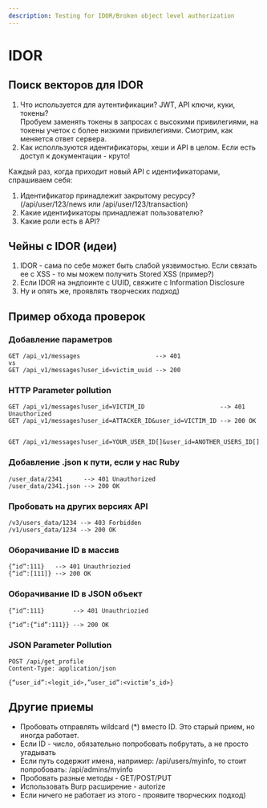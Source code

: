 ```yaml
---
description: Testing for IDOR/Broken object level authorization
---
```


# IDOR

## Поиск векторов для IDOR

1. Что используется для аутентификации? JWT, API ключи, куки, токены? \
   Пробуем заменять токены в запросах с высокими  привилегиями, на токены учеток с более низкими привилегиями. Смотрим, как меняется ответ сервера.
2. Как исполльзуются идентификаторы, хеши и API в целом. Если есть доступ к документации - круто!

Каждый раз, когда приходит новый API с идентификаторами, спрашиваем себя:

1. Идентификатор принадлежит закрытому ресурсу? (/api/user/123/news или /api/user/123/transaction)
2. Какие идентификаторы принадлежат пользователю?
3. Какие роли есть в API?

## Чейны с IDOR (идеи)

1. IDOR - сама по себе может быть слабой уязвимостью. Если связать ее с XSS - то мы можем получить Stored XSS (пример?)
2. Если IDOR на эндпоинте с UUID, свяжите с Information Disclosure
3. Ну и опять же, проявлять творческих подход)

## Пример обхода проверок

### Добавление параметров

```
GET /api_v1/messages                     --> 401
vs 
GET /api_v1/messages?user_id=victim_uuid --> 200
```

### HTTP Parameter pollution

```
GET /api_v1/messages?user_id=VICTIM_ID                     --> 401 Unauthorized
GET /api_v1/messages?user_id=ATTACKER_ID&user_id=VICTIM_ID --> 200 OK


GET /api_v1/messages?user_id=YOUR_USER_ID[]&user_id=ANOTHER_USERS_ID[]
```

### Добавление .json к пути, если у нас Ruby

```
/user_data/2341      --> 401 Unauthorized
/user_data/2341.json --> 200 OK
```

### Пробовать на других версиях API

```
/v3/users_data/1234 --> 403 Forbidden
/v1/users_data/1234 --> 200 OK
```

### Оборачивание ID в массив

```
{“id”:111}   --> 401 Unauthriozied
{“id”:[111]} --> 200 OK
```

### Оборачивание ID в JSON объект

```
{“id”:111}        --> 401 Unauthriozied

{“id”:{“id”:111}} --> 200 OK
```

### JSON Parameter Pollution

```
POST /api/get_profile
Content-Type: application/json

{“user_id”:<legit_id>,”user_id”:<victim’s_id>}
```

## Другие приемы

* Пробовать отправлять wildcard (\*) вместо ID. Это старый прием, но иногда работает.
* Если ID - число, обязательно попробовать побрутать, а не просто угадывать
* Если путь содержит имена, например: /api/users/myinfo, то стоит попробовать: /api/admins/myinfo
* Пробовать разные методы - GET/POST/PUT
* Использовать Burp расширение - autorize
* Если ничего не работает из этого - проявите творческих подход)

